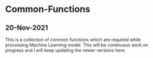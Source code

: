 # Common-Functions
## 20-Nov-2021

This is a collection of common functions which are required while processing Machine Learning model. This will be continuous work on progress and I will keep updating the newer versions here.
